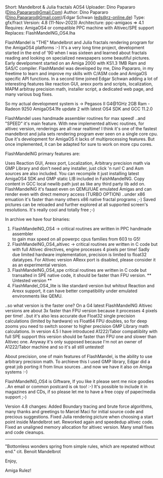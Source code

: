 Short: Mandelbrot & Julia fractals AOS4
Uploader: Dino Papararo (Dino.Papararo@Gmail.Com)
Author: Dino Papararo (Dino.Papararo@Gmail.com)/Edgar Schwan (eds@rz-online.de)
Type: gfx/fract
Version: 4.8 (11-Nov-2023)
Architecture: ppc-amigaos => 4.1
Requires: AmigaOS4 or compatible PPC machine with Altivec/SPE support
Replaces: FlashMandelNG_OS4.lha

FlashMandel is "THE" Mandelbrot and Julia fractals  rendering  program  for  the
AmigaOS4 platforms :-) It's a very long time project, development started in the
end of '90 when I was sixteen and learned about fractals reading and looking  on
specialized newspapers some beautiful pictures.  Early develpoment started on an
Amiga 2000 with KS1.3 1MB Ram and SAS/C compiler. FlashMandel was  developed  by
me, Dino Papararo, in my freetime to learn and improve my skills with C/ASM code
and AmigaOS specific API functions. In a second time joined Edgar Schwan  adding
a  lot  of  interesting  features  like  reaction  GUI, arexx ports and scripts,
localization, MAPM arbitray precision math, installer script,  a  dedicated  web
page, and many various bug fixes.

So my actual development system  is ->  Pegasos II G4@1GHz 2GB Ram - Radeon 9250
AmigaOS4.1fe update 2 with latest OS4 SDK and GCC 11.2.0

FlashMandel uses handmade assembler routines for max speed!   ..and "SPEED" it's
main  feature.  With  new  implemented  altivec  routines,  for altivec version,
renderings are all near realtime! I think it's one of the fastest mandelbrot and
julia  sets  rendering  program  ever  seen  on  a  single  core  cpu.  Due it's
development  for  AmigaOS  it  lacks  of  multiprocessing  features.  But   once
implemented, it can be adapted for sure to work on more cpu cores.

FlashMandelNG primary features are:

Uses  Reaction  GUI,  Arexx port, Localization, Arbitrary precision math via GMP
Library and don't need any installer, just click 'n run! C and Asm  sources  are
also included.  You can recompile it just installing latest AmigaOS4 SDK and GMP 
static LIB included in FalshMandelNG. Copy content in GCC local newlib path just
as like any third party lib add on.  FlashMandelNG it's faaast even on  QEMU/UAE
emulated Amigas and can render even with direct  memory  access  (TURBO  OPTION)
..under  x86  emuation  it's faster than many others x86 native fractal programs
;-) Saved pictures can  be  reloaded  and  further  explored  at  all  supported
screen's resolutions. It's really cool and totally free ;-)

In archive we have four binaries: 
1) FlashMandelNG_OS4 -> critical routines are written in  PPC handmade assembler   
to gain max speed on all powerpc cpus families from 603 to G5!
2) FlashMandelNG_OS4_altivec -> critical routines are written in C code but with 
full Altivec directives, engine processes 4 pixels per time!  Sadly  due limited 
hardware implementation, precision is limited to float32 datatypes.  For Altivec
version ARexx port is disabled, please consider it as an experimental version.
3) FlashMandelNG_OS4_spe  critical routines are written in C code but transalted 
in SPE native code, it should be faster than FPU version. ** Untested version **
4) FlashMandel_OS4_lite  is like standard version but whitout Reaction and Arexx
support, it can have better compatibility under emulated environments like QEMU.

..so what version is the faster  one?  On  a  G4  latest  FlashMandelNG  Altivec
versions  are about 3x faster than FPU version because it processes 4 pixels per
time! ..but it's also less accurate due Float32  single  precision  calculations
(limited  by  hardware)  vs  Float64  FPU doubles, so for deep zooms you need to
switch sooner to higher precision GMP Library math calculations.
In version 4.5 I have introduced A1222/Tabor compatiiblity with full SPE support
this version should be faster than FPU one and slower than Altivec one.
Anyway it's only supposed because I'm not an owner of A1222/Tabor machine and so
it's all still untested!

About precision, one of main features of FlashMandel,  is  the  ability  to  use
arbitrary precision math. To archieve this I used GMP library, Edgar did a great
job porting it from linux sources ..and now we have it also on Amiga systems :-)

FlashMandelNG_OS4 is Giftware, If you like it please sent me nice  goodies  ..An
email or common postcard is ok too! :-) It's possible to include it in magazines
and CDs, if so please let me to have a free copy of paper/media support ;-)

Version 4.8 changes:
Added Boundary tracing and brute force algorithms,  many thanks and greetings to 
Marcel Maci for initial source code and precious suggestions.
Fixed Julia rendering picture when choosing a start point inside Mandelbrot set.
Reworked again and speededup altivec code.
Fixed an unaligned memory allocation for altivec version.
Many small fixes and code cleanups.

***

"Bottomless wonders spring from simple rules, which are repeated without end."
cit. Benoit Mandelbrot

 Enjoy,

Amiga Rulez!
